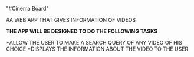 "#Cinema Board" 

#A WEB APP THAT GIVES INFORMATION OF VIDEOS

**THE APP WILL BE DESIGNED TO DO THE FOLLOWING TASKS**

*ALLOW THE USER TO MAKE A SEARCH QUERY OF ANY VIDEO OF HIS CHOICE
*DISPLAYS THE INFORMATION ABOUT THE VIDEO TO THE USER